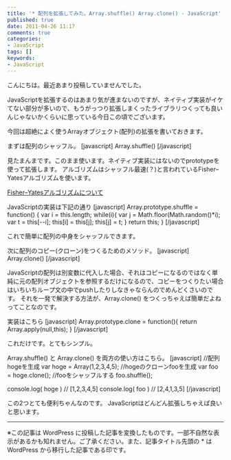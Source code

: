 ```yaml
---
title: '* 配列を拡張してみた。Array.shuffle() Array.clone() - JavaScript'
published: true
date: 2011-04-26 11:17
comments: true
categories:
- JavaScript
tags: []
keywords:
- JavaScript
---
```

こんにちは。最近あまり投稿していませんでした。

JavaScriptを拡張するのはあまり気が進まないのですが、ネイティブ実装がイケてない部分が多いので、もうがっつり拡張しまくったライブラリつくっても良いんじゃないかくらいに思っている今日この頃でございます。

今回は超絶によく使うArrayオブジェクト(配列)の拡張を書いておきます。

まずは配列のシャッフル。
[javascript]
Array.shuffle()
[/javascript]

見たまんまです。このまま使います。ネイティブ実装にはないのでprototypeを使って拡張します。
アルゴリズムはシャッフル最速(？)と言われているFisher–Yatesアルゴリズムを使います。

[Fisher–Yatesアルゴリズムについて](http://en.wikipedia.org/wiki/Fisher%E2%80%93Yates_shuffle "Fisher–Yatesアルゴリズムについて")

JavaScriptの実装は下記の通り
[javascript]
Array.prototype.shuffle = function() {
	var i = this.length;
	while(i){
		var j = Math.floor(Math.random()*i);
		var t = this[--i];
		this[i] = this[j];
		this[j] = t;
	}
	return this;
}
[/javascript]

これで簡単に配列の中身をシャッフルできます。

次に配列のコピー(クローン)をつくるためのメソッド。
[javascript]
Array.clone()
[/javascript]

JavaScriptの配列は別変数に代入した場合、それはコピーになるのではなく単純に元の配列オブジェクトを参照するだけになるので、コピーをつくりたい場合はいちいちループ文の中でpushしたりしなきゃならんのでめんどくさいのです。
それを一発で解決する方法が、Array.clone() をつくっちゃえば簡単だよねってことなのです。

実装はこちら
[javascript]
Array.prototype.clone = function(){
	return Array.apply(null,this);
}
[/javascript]

これだけです。とてもシンプル。


Array.shuffle() と Array.clone() を両方の使い方はこちら。
[javascript]
//配列hogeを生成
var hoge = Array(1,2,3,4,5);
//hogeのクローンfooを生成
var foo = hoge.clone();
//fooをシャッフルする
foo.shuffle();

console.log( hoge )     // [1,2,3,4,5]
console.log( foo )       // [2,4,1,3,5]
[/javascript]

この2つとても便利ちゃんなのです。
JavaScriptはどんどん拡張しちゃえば良いと思います。

---
※この記事は WordPress に投稿した記事を変換したものです。一部不自然な表示があるかも知れません。ご了承ください。また、記事タイトル先頭の * は WordPress から移行した記事である印です。
